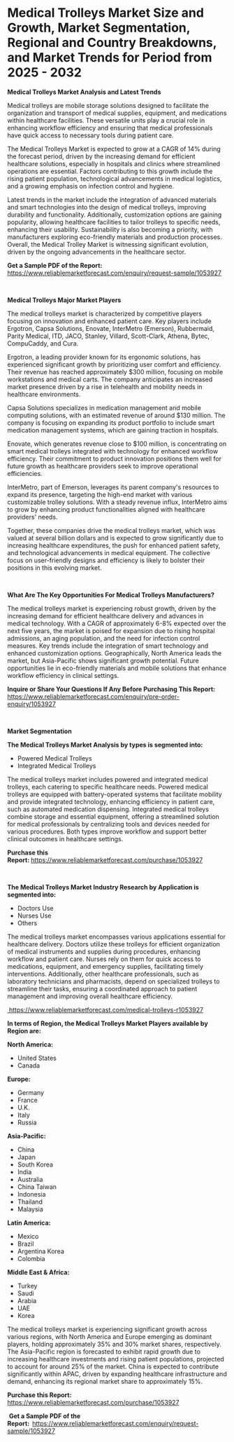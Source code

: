 <p><h1>Medical Trolleys Market Size and Growth, Market Segmentation, Regional and Country Breakdowns, and Market Trends for Period from 2025 -  2032</h1></p><p><strong>Medical Trolleys Market Analysis and Latest Trends</strong></p>
<p><p>Medical trolleys are mobile storage solutions designed to facilitate the organization and transport of medical supplies, equipment, and medications within healthcare facilities. These versatile units play a crucial role in enhancing workflow efficiency and ensuring that medical professionals have quick access to necessary tools during patient care.</p><p>The Medical Trolleys Market is expected to grow at a CAGR of 14% during the forecast period, driven by the increasing demand for efficient healthcare solutions, especially in hospitals and clinics where streamlined operations are essential. Factors contributing to this growth include the rising patient population, technological advancements in medical logistics, and a growing emphasis on infection control and hygiene. </p><p>Latest trends in the market include the integration of advanced materials and smart technologies into the design of medical trolleys, improving durability and functionality. Additionally, customization options are gaining popularity, allowing healthcare facilities to tailor trolleys to specific needs, enhancing their usability. Sustainability is also becoming a priority, with manufacturers exploring eco-friendly materials and production processes. Overall, the Medical Trolley Market is witnessing significant evolution, driven by the ongoing advancements in the healthcare sector.</p></p>
<p><strong>Get a Sample PDF of the Report:&nbsp;</strong> <a href="https://www.reliablemarketforecast.com/enquiry/request-sample/1053927?utm_campaign=3092&utm_medium=2&utm_source=Github&utm_content=ia&utm_term=13042025&utm_id=medical-trolleys">https://www.reliablemarketforecast.com/enquiry/request-sample/1053927</a></p>
<p>&nbsp;</p>
<p><strong>Medical Trolleys Major Market Players</strong></p>
<p><p>The medical trolleys market is characterized by competitive players focusing on innovation and enhanced patient care. Key players include Ergotron, Capsa Solutions, Enovate, InterMetro (Emerson), Rubbermaid, Parity Medical, ITD, JACO, Stanley, Villard, Scott-Clark, Athena, Bytec, CompuCaddy, and Cura.</p><p>Ergotron, a leading provider known for its ergonomic solutions, has experienced significant growth by prioritizing user comfort and efficiency. Their revenue has reached approximately $300 million, focusing on mobile workstations and medical carts. The company anticipates an increased market presence driven by a rise in telehealth and mobility needs in healthcare environments.</p><p>Capsa Solutions specializes in medication management and mobile computing solutions, with an estimated revenue of around $130 million. The company is focusing on expanding its product portfolio to include smart medication management systems, which are gaining traction in hospitals.</p><p>Enovate, which generates revenue close to $100 million, is concentrating on smart medical trolleys integrated with technology for enhanced workflow efficiency. Their commitment to product innovation positions them well for future growth as healthcare providers seek to improve operational efficiencies.</p><p>InterMetro, part of Emerson, leverages its parent company's resources to expand its presence, targeting the high-end market with various customizable trolley solutions. With a steady revenue influx, InterMetro aims to grow by enhancing product functionalities aligned with healthcare providers' needs.</p><p>Together, these companies drive the medical trolleys market, which was valued at several billion dollars and is expected to grow significantly due to increasing healthcare expenditures, the push for enhanced patient safety, and technological advancements in medical equipment. The collective focus on user-friendly designs and efficiency is likely to bolster their positions in this evolving market.</p></p>
<p>&nbsp;</p>
<p><strong>What Are The Key Opportunities For Medical Trolleys Manufacturers?</strong></p>
<p><p>The medical trolleys market is experiencing robust growth, driven by the increasing demand for efficient healthcare delivery and advances in medical technology. With a CAGR of approximately 6-8% expected over the next five years, the market is poised for expansion due to rising hospital admissions, an aging population, and the need for infection control measures. Key trends include the integration of smart technology and enhanced customization options. Geographically, North America leads the market, but Asia-Pacific shows significant growth potential. Future opportunities lie in eco-friendly materials and mobile solutions that enhance workflow efficiency in clinical settings.</p></p>
<p><strong>Inquire or Share Your Questions If Any Before Purchasing This Report:</strong> <a href="https://www.reliablemarketforecast.com/enquiry/pre-order-enquiry/1053927?utm_campaign=3092&utm_medium=2&utm_source=Github&utm_content=ia&utm_term=13042025&utm_id=medical-trolleys">https://www.reliablemarketforecast.com/enquiry/pre-order-enquiry/1053927</a></p>
<p>&nbsp;</p>
<p><strong>Market Segmentation</strong></p>
<p><strong>The Medical Trolleys Market Analysis by types is segmented into:</strong></p>
<p><ul><li>Powered Medical Trolleys</li><li>Integrated Medical Trolleys</li></ul></p>
<p><p>The medical trolleys market includes powered and integrated medical trolleys, each catering to specific healthcare needs. Powered medical trolleys are equipped with battery-operated systems that facilitate mobility and provide integrated technology, enhancing efficiency in patient care, such as automated medication dispensing. Integrated medical trolleys combine storage and essential equipment, offering a streamlined solution for medical professionals by centralizing tools and devices needed for various procedures. Both types improve workflow and support better clinical outcomes in healthcare settings.</p></p>
<p><strong>Purchase this Report:&nbsp;</strong><a href="https://www.reliablemarketforecast.com/purchase/1053927?utm_campaign=3092&utm_medium=2&utm_source=Github&utm_content=ia&utm_term=13042025&utm_id=medical-trolleys">https://www.reliablemarketforecast.com/purchase/1053927</a></p>
<p>&nbsp;</p>
<p><strong>The Medical Trolleys Market Industry Research by Application is segmented into:</strong></p>
<p><ul><li>Doctors Use</li><li>Nurses Use</li><li>Others</li></ul></p>
<p><p>The medical trolleys market encompasses various applications essential for healthcare delivery. Doctors utilize these trolleys for efficient organization of medical instruments and supplies during procedures, enhancing workflow and patient care. Nurses rely on them for quick access to medications, equipment, and emergency supplies, facilitating timely interventions. Additionally, other healthcare professionals, such as laboratory technicians and pharmacists, depend on specialized trolleys to streamline their tasks, ensuring a coordinated approach to patient management and improving overall healthcare efficiency.</p></p>
<p><a href="https://www.reliablemarketforecast.com/medical-trolleys-r1053927?utm_campaign=3092&utm_medium=2&utm_source=Github&utm_content=ia&utm_term=13042025&utm_id=medical-trolleys">&nbsp;https://www.reliablemarketforecast.com/medical-trolleys-r1053927</a></p>
<p><strong>In terms of Region, the Medical Trolleys Market Players available by Region are:</strong></p>
<p>
    <p> <strong> North America: </strong>
        <ul>
            <li>United States</li>
            <li>Canada</li>
        </ul>
        </p> 
    <p> <strong> Europe: </strong>
        <ul>
            <li>Germany</li>
            <li>France</li>
            <li>U.K.</li>
            <li>Italy</li>
            <li>Russia</li>
        </ul>
        </p> 
    <p> <strong> Asia-Pacific: </strong>
        <ul>
            <li>China</li>
            <li>Japan</li>
            <li>South Korea</li>
            <li>India</li>
            <li>Australia</li>
            <li>China Taiwan</li>
            <li>Indonesia</li>
            <li>Thailand</li>
            <li>Malaysia</li>
        </ul>
        </p> 
    <p> <strong> Latin America: </strong>
        <ul>
            <li>Mexico</li>
            <li>Brazil</li>
            <li>Argentina Korea</li>
            <li>Colombia</li>
        </ul>
        </p> 
    <p> <strong> Middle East & Africa: </strong>
        <ul>
            <li>Turkey</li>
            <li>Saudi</li>
            <li>Arabia</li>
            <li>UAE</li>
            <li>Korea</li>
        </ul>
    </p>
    </p>
<p><p>The medical trolleys market is experiencing significant growth across various regions, with North America and Europe emerging as dominant players, holding approximately 35% and 30% market shares, respectively. The Asia-Pacific region is forecasted to exhibit rapid growth due to increasing healthcare investments and rising patient populations, projected to account for around 25% of the market. China is expected to contribute significantly within APAC, driven by expanding healthcare infrastructure and demand, enhancing its regional market share to approximately 15%.</p></p>
<p><strong>Purchase this Report: </strong><a href="https://www.reliablemarketforecast.com/purchase/1053927?utm_campaign=3092&utm_medium=2&utm_source=Github&utm_content=ia&utm_term=13042025&utm_id=medical-trolleys">https://www.reliablemarketforecast.com/purchase/1053927</a></p>
<p>&nbsp;<strong>Get a Sample PDF of the Report:&nbsp;&nbsp;</strong><a href="https://www.reliablemarketforecast.com/enquiry/request-sample/1053927?utm_campaign=3092&utm_medium=2&utm_source=Github&utm_content=ia&utm_term=13042025&utm_id=medical-trolleys">https://www.reliablemarketforecast.com/enquiry/request-sample/1053927</a></p>
<p><strong></strong></p>
<p><p></p><p></p><p></p></p>
